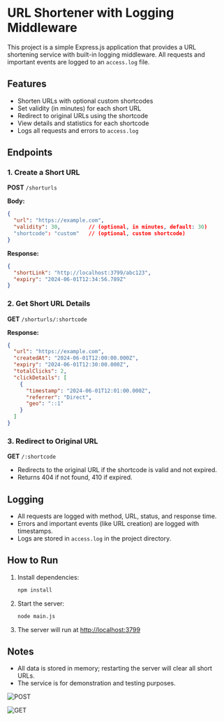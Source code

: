 # URL Shortener with Logging Middleware

This project is a simple Express.js application that provides a URL shortening service with built-in logging middleware. All requests and important events are logged to an `access.log` file.

## Features

- Shorten URLs with optional custom shortcodes
- Set validity (in minutes) for each short URL
- Redirect to original URLs using the shortcode
- View details and statistics for each shortcode
- Logs all requests and errors to `access.log`

## Endpoints

### 1. Create a Short URL

**POST** `/shorturls`

**Body:**
```json
{
  "url": "https://example.com",
  "validity": 30,         // (optional, in minutes, default: 30)
  "shortcode": "custom"   // (optional, custom shortcode)
}
```

**Response:**
```json
{
  "shortLink": "http://localhost:3799/abc123",
  "expiry": "2024-06-01T12:34:56.789Z"
}
```

### 2. Get Short URL Details

**GET** `/shorturls/:shortcode`

**Response:**
```json
{
  "url": "https://example.com",
  "createdAt": "2024-06-01T12:00:00.000Z",
  "expiry": "2024-06-01T12:30:00.000Z",
  "totalClicks": 2,
  "clickDetails": [
    {
      "timestamp": "2024-06-01T12:01:00.000Z",
      "referrer": "Direct",
      "geo": "::1"
    }
  ]
}
```

### 3. Redirect to Original URL

**GET** `/:shortcode`

- Redirects to the original URL if the shortcode is valid and not expired.
- Returns 404 if not found, 410 if expired.

## Logging

- All requests are logged with method, URL, status, and response time.
- Errors and important events (like URL creation) are logged with timestamps.
- Logs are stored in `access.log` in the project directory.

## How to Run

1. Install dependencies:
   ```bash
   npm install
   ```
2. Start the server:
   ```bash
   node main.js
   ```
3. The server will run at [http://localhost:3799](http://localhost:3799)

## Notes

- All data is stored in memory; restarting the server will clear all short URLs.
- The service is for demonstration and testing purposes. 

![POST ](https://github.com/user-attachments/assets/87e59595-0227-411d-96b0-002176de671a)

![GET](https://github.com/user-attachments/assets/7c29eff5-77e7-4440-9b6b-acec56939766)
